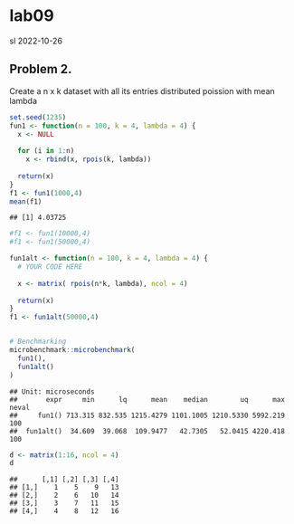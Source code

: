 lab09
================
sl
2022-10-26

## Problem 2.

Create a n x k dataset with all its entries distributed poission with
mean lambda

``` r
set.seed(1235)
fun1 <- function(n = 100, k = 4, lambda = 4) {
  x <- NULL
  
  for (i in 1:n)
    x <- rbind(x, rpois(k, lambda))
  
  return(x)
}
f1 <- fun1(1000,4)
mean(f1)
```

    ## [1] 4.03725

``` r
#f1 <- fun1(10000,4)
#f1 <- fun1(50000,4)

fun1alt <- function(n = 100, k = 4, lambda = 4) {
  # YOUR CODE HERE
  
  x <- matrix( rpois(n*k, lambda), ncol = 4)
  
  return(x)
}
f1 <- fun1alt(50000,4)


# Benchmarking
microbenchmark::microbenchmark(
  fun1(),
  fun1alt()
)
```

    ## Unit: microseconds
    ##       expr     min      lq      mean    median        uq      max neval
    ##     fun1() 713.315 832.535 1215.4279 1101.1005 1210.5330 5992.219   100
    ##  fun1alt()  34.609  39.068  109.9477   42.7305   52.0415 4220.418   100

``` r
d <- matrix(1:16, ncol = 4)
d
```

    ##      [,1] [,2] [,3] [,4]
    ## [1,]    1    5    9   13
    ## [2,]    2    6   10   14
    ## [3,]    3    7   11   15
    ## [4,]    4    8   12   16
